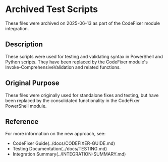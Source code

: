 # Archived Test Scripts

These files were archived on 2025-06-13 as part of the CodeFixer module integration.

## Description
These scripts were used for testing and validating syntax in PowerShell and Python scripts. They have been replaced by the CodeFixer module's Invoke-ComprehensiveValidation and related functions.

## Original Purpose
These files were originally used for standalone fixes and testing, but have been replaced by the consolidated functionality in the CodeFixer PowerShell module.

## Reference
For more information on the new approach, see:
- CodeFixer Guide(../docs/CODEFIXER-GUIDE.md)
- Testing Documentation(../docs/TESTING.md)
- Integration Summary(../INTEGRATION-SUMMARY.md)
